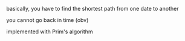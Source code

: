 basically, you have to find the shortest path from one date to another

you cannot go back in time (obv)

implemented with Prim's algorithm
